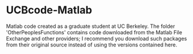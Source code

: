UCBcode-Matlab
==============

Matlab code created as a graduate student at UC Berkeley. The folder 'OtherPeoplesFunctions' contains code downloaded from the Matlab File Exchange and other providers; I recommend you download such packages from their original source instead of using the versions contained here.
